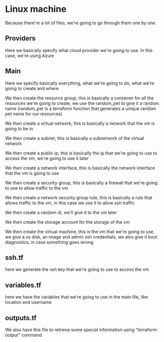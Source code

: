 # Linux machine

Because there're a lot of files, we're going to go through them one by one

## Providers

Here we basically specify what cloud provider we're going to use. In this case, we're using Azure

## Main

Here we specify basically everything, what we're going to do, what we're going to create and where

We then create the resource group, this is basically a container for all the resources we're going to create, we use the random_pet to give it a random name (random_pet is a terraform function that generates a unique random pet name for our resources)

We then create a virtual network, this is basically a network that the vm is going to be in

We then create a subnet, this is basically a subnetwork of the virtual network

We then create a public ip, this is basically the ip that we're going to use to access the vm, we're going to use it later

We then create a network interface, this is basically the network interface that the vm is going to use

We then create a security group, this is basically a firewall that we're going to use to allow traffic to the vm

We then create a network security group rule, this is basically a rule that allows traffic to the vm, in this case we use it to allow ssh traffic

We then create a random id, we'll give it to the vm later

We then create the storage account for the storage of the vm 

We then create the virtual machine, this is the vm that we're going to use, we give a os disk, an image and admin ssh credentials, we also give it boot diagnostics, in case something goes wrong

## ssh.tf

here we generate the ssh key that we're going to use to access the vm

## variables.tf

here we have the variables that we're going to use in the main file, like location and username

## outputs.tf

We also have this file to retrieve some special information using "terraform output" command